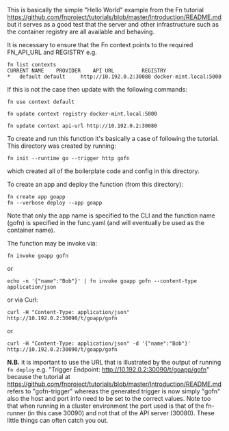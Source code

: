 This is basically the simple "Hello World" example from the Fn tutorial https://github.com/fnproject/tutorials/blob/master/Introduction/README.md but it serves as a good test that the server and other infrastructure such as the container registry are all available and behaving.

It is necessary to ensure that the Fn context points to the required FN\_API\_URL and REGISTRY e.g.
```
fn list contexts
CURRENT	NAME	PROVIDER	API URL			REGISTRY
*	default	default		http://10.192.0.2:30080	docker-mint.local:5000
```
If this is not the case then update with the following commands:
```
fn use context default
```
```
fn update context registry docker-mint.local:5000
```
```
fn update context api-url http://10.192.0.2:30080
```
To create and run this function it's basically a case of following the tutorial. This directory was created by running:
```
fn init --runtime go --trigger http gofn
```
which created all of the boilerplate code and config in this directory.

To create an app and deploy the function (from this directory):
```
fn create app goapp
fn --verbose deploy --app goapp
```
Note that only the app name is specified to the CLI and the function name (gofn) is specified in the func.yaml (and will eventually be used as the container name).

The function may be invoke via:
```
fn invoke goapp gofn
```
or
```
echo -n '{"name":"Bob"}' | fn invoke goapp gofn --content-type application/json
```

or via Curl:
```
curl -H "Content-Type: application/json" http://10.192.0.2:30090/t/goapp/gofn
```
or
```
curl -H "Content-Type: application/json" -d '{"name":"Bob"}' http://10.192.0.2:30090/t/goapp/gofn
```
**N.B.** it is important to use the URL that is illustrated by the output of running `fn deploy` e.g. "Trigger Endpoint: http://10.192.0.2:30090/t/goapp/gofn" because the tutorial at https://github.com/fnproject/tutorials/blob/master/Introduction/README.md refers to "gofn-trigger" whereas the generated trigger is now simply "gofn" also the host and port info need to be set to the correct values. Note too that when running in a cluster environment the port used is that of the fn-runner (in this case 30090) and not that of the API server (30080). These little things can often catch you out.
